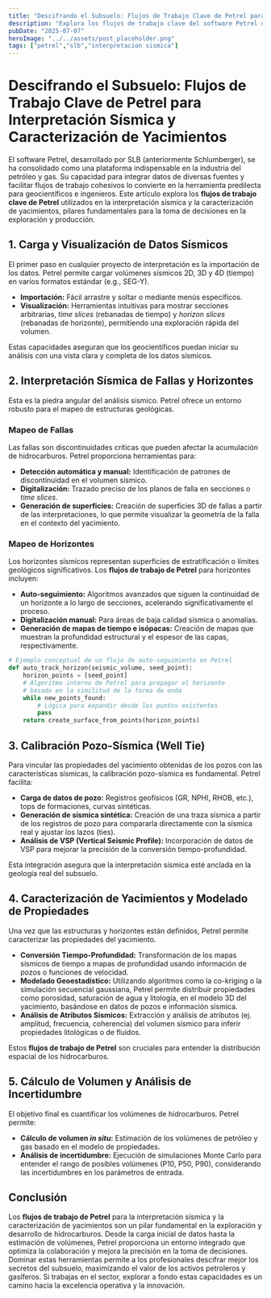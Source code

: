 ```yaml
---
title: "Descifrando el Subsuelo: Flujos de Trabajo Clave de Petrel para Interpretación Sísmica y Caracterización de Yacimientos"
description: "Explora los flujos de trabajo clave del software Petrel de SLB para la interpretación sísmica y la caracterización de yacimientos, desde la carga de datos hasta el cálculo de volumen."
pubDate: "2025-07-07"
heroImage: "../../assets/post_placeholder.png"
tags: ["petrel","slb","interpretacion sismica"]
---
```



# Descifrando el Subsuelo: Flujos de Trabajo Clave de Petrel para Interpretación Sísmica y Caracterización de Yacimientos

El software Petrel, desarrollado por SLB (anteriormente Schlumberger), se ha consolidado como una plataforma indispensable en la industria del petróleo y gas. Su capacidad para integrar datos de diversas fuentes y facilitar flujos de trabajo cohesivos lo convierte en la herramienta predilecta para geocientíficos e ingenieros. Este artículo explora los **flujos de trabajo clave de Petrel** utilizados en la interpretación sísmica y la caracterización de yacimientos, pilares fundamentales para la toma de decisiones en la exploración y producción.

## 1. Carga y Visualización de Datos Sísmicos

El primer paso en cualquier proyecto de interpretación es la importación de los datos. Petrel permite cargar volúmenes sísmicos 2D, 3D y 4D (tiempo) en varios formatos estándar (e.g., SEG-Y).

*   **Importación:** Fácil arrastre y soltar o mediante menús específicos.
*   **Visualización:** Herramientas intuitivas para mostrar secciones arbitrarias, *time slices* (rebanadas de tiempo) y *horizon slices* (rebanadas de horizonte), permitiendo una exploración rápida del volumen.

Estas capacidades aseguran que los geocientíficos puedan iniciar su análisis con una vista clara y completa de los datos sísmicos.

## 2. Interpretación Sísmica de Fallas y Horizontes

Esta es la piedra angular del análisis sísmico. Petrel ofrece un entorno robusto para el mapeo de estructuras geológicas.

### Mapeo de Fallas

Las fallas son discontinuidades críticas que pueden afectar la acumulación de hidrocarburos. Petrel proporciona herramientas para:

*   **Detección automática y manual:** Identificación de patrones de discontinuidad en el volumen sísmico.
*   **Digitalización:** Trazado preciso de los planos de falla en secciones o *time slices*.
*   **Generación de superficies:** Creación de superficies 3D de fallas a partir de las interpretaciones, lo que permite visualizar la geometría de la falla en el contexto del yacimiento.

### Mapeo de Horizontes

Los horizontes sísmicos representan superficies de estratificación o límites geológicos significativos. Los **flujos de trabajo de Petrel** para horizontes incluyen:

*   **Auto-seguimiento:** Algoritmos avanzados que siguen la continuidad de un horizonte a lo largo de secciones, acelerando significativamente el proceso.
*   **Digitalización manual:** Para áreas de baja calidad sísmica o anomalías.
*   **Generación de mapas de tiempo e isópacas:** Creación de mapas que muestran la profundidad estructural y el espesor de las capas, respectivamente.

```python
# Ejemplo conceptual de un flujo de auto-seguimiento en Petrel
def auto_track_horizon(seismic_volume, seed_point):
    horizon_points = [seed_point]
    # Algoritmo interno de Petrel para propagar el horizonte
    # basado en la similitud de la forma de onda
    while new_points_found:
        # Lógica para expandir desde los puntos existentes
        pass
    return create_surface_from_points(horizon_points)
```

## 3. Calibración Pozo-Sísmica (Well Tie)

Para vincular las propiedades del yacimiento obtenidas de los pozos con las características sísmicas, la calibración pozo-sísmica es fundamental. Petrel facilita:

*   **Carga de datos de pozo:** Registros geofísicos (GR, NPHI, RHOB, etc.), tops de formaciones, curvas sintéticas.
*   **Generación de sísmica sintética:** Creación de una traza sísmica a partir de los registros de pozo para compararla directamente con la sísmica real y ajustar los lazos (ties).
*   **Análisis de VSP (Vertical Seismic Profile):** Incorporación de datos de VSP para mejorar la precisión de la conversión tiempo-profundidad.

Esta integración asegura que la interpretación sísmica esté anclada en la geología real del subsuelo.

## 4. Caracterización de Yacimientos y Modelado de Propiedades

Una vez que las estructuras y horizontes están definidos, Petrel permite caracterizar las propiedades del yacimiento.

*   **Conversión Tiempo-Profundidad:** Transformación de los mapas sísmicos de tiempo a mapas de profundidad usando información de pozos o funciones de velocidad.
*   **Modelado Geoestadístico:** Utilizando algoritmos como la co-kriging o la simulación secuencial gaussiana, Petrel permite distribuir propiedades como porosidad, saturación de agua y litología, en el modelo 3D del yacimiento, basándose en datos de pozos e información sísmica.
*   **Análisis de Atributos Sísmicos:** Extracción y análisis de atributos (ej. amplitud, frecuencia, coherencia) del volumen sísmico para inferir propiedades litológicas o de fluidos.

Estos **flujos de trabajo de Petrel** son cruciales para entender la distribución espacial de los hidrocarburos.

## 5. Cálculo de Volumen y Análisis de Incertidumbre

El objetivo final es cuantificar los volúmenes de hidrocarburos. Petrel permite:

*   **Cálculo de volumen *in situ*:** Estimación de los volúmenes de petróleo y gas basado en el modelo de propiedades.
*   **Análisis de incertidumbre:** Ejecución de simulaciones Monte Carlo para entender el rango de posibles volúmenes (P10, P50, P90), considerando las incertidumbres en los parámetros de entrada.

## Conclusión

Los **flujos de trabajo de Petrel** para la interpretación sísmica y la caracterización de yacimientos son un pilar fundamental en la exploración y desarrollo de hidrocarburos. Desde la carga inicial de datos hasta la estimación de volúmenes, Petrel proporciona un entorno integrado que optimiza la colaboración y mejora la precisión en la toma de decisiones. Dominar estas herramientas permite a los profesionales descifrar mejor los secretos del subsuelo, maximizando el valor de los activos petroleros y gasíferos. Si trabajas en el sector, explorar a fondo estas capacidades es un camino hacia la excelencia operativa y la innovación.
